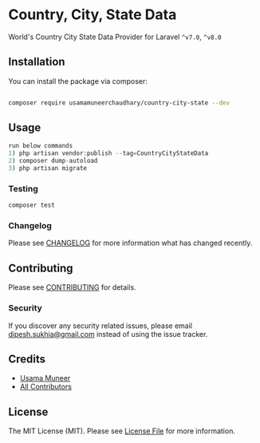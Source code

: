 # Country, City, State Data

World's Country City State Data Provider for Laravel `^v7.0`, `^v8.0`

## Installation

You can install the package via composer:

```bash

composer require usamamuneerchaudhary/country-city-state --dev
```

## Usage

``` php
run below commands
1) php artisan vendor:publish --tag=CountryCityStateData
2) composer dump-autoload
3) php artisan migrate
```

### Testing

``` bash
composer test
```

### Changelog

Please see [CHANGELOG](CHANGELOG.md) for more information what has changed recently.

## Contributing

Please see [CONTRIBUTING](CONTRIBUTING.md) for details.

### Security

If you discover any security related issues, please email dipesh.sukhia@gmail.com instead of using the issue tracker.

## Credits

- [Usama Muneer](https://github.com/usamamuneerchaudhary)
- [All Contributors](../../contributors)

## License

The MIT License (MIT). Please see [License File](LICENSE.md) for more information.
